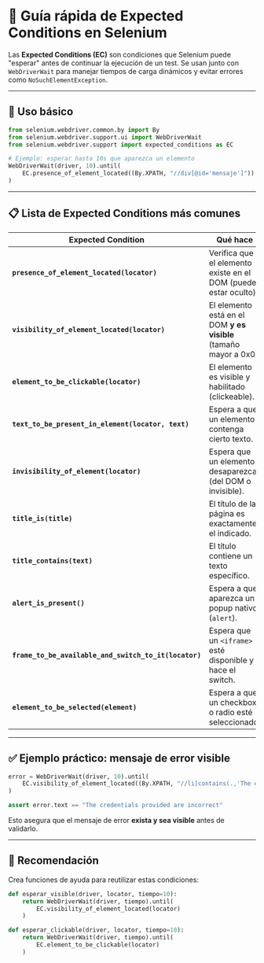 # 📌 Guía rápida de Expected Conditions en Selenium

Las **Expected Conditions (EC)** son condiciones que Selenium puede "esperar" antes de continuar la ejecución de un test. Se usan junto con `WebDriverWait` para manejar tiempos de carga dinámicos y evitar errores como `NoSuchElementException`.

---

## 🔑 Uso básico

```python
from selenium.webdriver.common.by import By
from selenium.webdriver.support.ui import WebDriverWait
from selenium.webdriver.support import expected_conditions as EC

# Ejemplo: esperar hasta 10s que aparezca un elemento
WebDriverWait(driver, 10).until(
    EC.presence_of_element_located((By.XPATH, "//div[@id='mensaje']"))
)
```

---

## 📋 Lista de Expected Conditions más comunes

| Expected Condition                                    | Qué hace                                                          | Cuándo usarla                                           |
| ----------------------------------------------------- | ----------------------------------------------------------------- | ------------------------------------------------------- |
| **`presence_of_element_located(locator)`**            | Verifica que el elemento existe en el DOM (puede estar oculto).   | Cuando solo quieres confirmar que el elemento se cargó. |
| **`visibility_of_element_located(locator)`**          | El elemento está en el DOM **y es visible** (tamaño mayor a 0x0). | Cuando necesitas interactuar o leer el texto.           |
| **`element_to_be_clickable(locator)`**                | El elemento es visible y habilitado (clickeable).                 | Antes de hacer `click()` en botones o enlaces.          |
| **`text_to_be_present_in_element(locator, text)`**    | Espera a que un elemento contenga cierto texto.                   | Para validar mensajes dinámicos como "Login exitoso".   |
| **`invisibility_of_element(locator)`**                | Espera que un elemento desaparezca (del DOM o invisible).         | Para loaders o spinners que bloquean la página.         |
| **`title_is(title)`**                                 | El título de la página es exactamente el indicado.                | Después de redirecciones.                               |
| **`title_contains(text)`**                            | El título contiene un texto específico.                           | Más flexible que `title_is`.                            |
| **`alert_is_present()`**                              | Espera a que aparezca un popup nativo (`alert`).                  | Para manejar `alert.accept()` o `alert.dismiss()`.      |
| **`frame_to_be_available_and_switch_to_it(locator)`** | Espera que un `<iframe>` esté disponible y hace el switch.        | Para trabajar dentro de iframes.                        |
| **`element_to_be_selected(element)`**                 | Espera a que un checkbox o radio esté seleccionado.               | Validación de formularios.                              |

---

## ✅ Ejemplo práctico: mensaje de error visible

```python
error = WebDriverWait(driver, 10).until(
    EC.visibility_of_element_located((By.XPATH, "//li[contains(.,'The credentials provided are incorrect')]"))
)

assert error.text == "The credentials provided are incorrect"
```

Esto asegura que el mensaje de error **exista y sea visible** antes de validarlo.

---

## 🚀 Recomendación

Crea funciones de ayuda para reutilizar estas condiciones:

```python
def esperar_visible(driver, locator, tiempo=10):
    return WebDriverWait(driver, tiempo).until(
        EC.visibility_of_element_located(locator)
    )

def esperar_clickable(driver, locator, tiempo=10):
    return WebDriverWait(driver, tiempo).until(
        EC.element_to_be_clickable(locator)
    )
```

